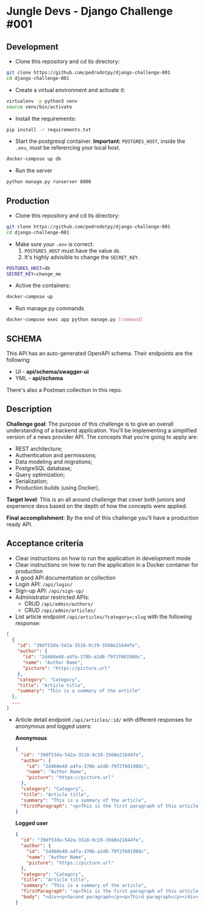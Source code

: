 # Jungle Devs - Django Challenge #001

## Development
- Clone this repository and cd its directory:
```bash
git clone https://github.com/pedrodotpy/django-challenge-001
cd django-challenge-001
```
- Create a virtual environment and activate it:
```bash
virtualenv -p python3 venv
source venv/bin/activate
```

- Install the requirements:
```bash
pip install -r requirements.txt
```

- Start the postgresql container. **Important:** `POSTGRES_HOST`, inside the `.env`, must be referencing your local host.
```bash
docker-compose up db
```

- Run the server
```bash
python manage.py runserver 8000
```

## Production
- Clone this repository and cd its directory:
```bash
git clone https://github.com/pedrodotpy/django-challenge-001
cd django-challenge-001
```
- Make sure your `.env` is correct:
  1. `POSTGRES_HOST` must have the value `db`.
  2. It's highly advisible to change the `SECRET_KEY`.
 ```bash
 POSTGRES_HOST=db
 SECRET_KEY=change_me
  ```

- Active the containers:
```bash
docker-compose up
```

- Run manage.py commands
```bash
docker-compose exec app python manage.py [command]
```

## SCHEMA
This API has an auto-generated OpenAPI schema. Their endpoints are the following:<br/>
- UI - **api/schema/swagger-ui**
- YML - **api/schema**

There's also a Postman collection in this repo.

## Description

**Challenge goal**: The purpose of this challenge is to give an overall understanding of a backend application. You’ll be implementing a simplified version of a news provider API. The concepts that you’re going to apply are:

- REST architecture;
- Authentication and permissions;
- Data modeling and migrations;
- PostgreSQL database;
- Query optimization;
- Serialization;
- Production builds (using Docker).

**Target level**: This is an all around challenge that cover both juniors and experience devs based on the depth of how the concepts were applied.

**Final accomplishment**: By the end of this challenge you’ll have a production ready API.

## Acceptance criteria

- Clear instructions on how to run the application in development mode
- Clear instructions on how to run the application in a Docker container for production
- A good API documentation or collection
- Login API: `/api/login/`
- Sign-up API: `/api/sign-up/`
- Administrator restricted APIs:
  - CRUD `/api/admin/authors/`
  - CRUD `/api/admin/articles/`
- List article endpoint `/api/articles/?category=:slug` with the following response:
```json
[
  {
    "id": "39df53da-542a-3518-9c19-3568e21644fe",
    "author": {
      "id": "2d460e48-a4fa-370b-a2d0-79f2f601988c",
      "name": "Author Name",
      "picture": "https://picture.url"
    },
    "category": "Category",
    "title": "Article title",
    "summary": "This is a summary of the article"
  },
  ...
]
```
- Article detail endpoint `/api/articles/:id/` with different responses for anonymous and logged users:

    **Anonymous**
    ```json
    {
      "id": "39df53da-542a-3518-9c19-3568e21644fe",
      "author": {
        "id": "2d460e48-a4fa-370b-a2d0-79f2f601988c",
        "name": "Author Name",
        "picture": "https://picture.url"
      },
      "category": "Category",
      "title": "Article title",
      "summary": "This is a summary of the article",
      "firstParagraph": "<p>This is the first paragraph of this article</p>"
    }
    ```

    **Logged user**
    ```json
    {
      "id": "39df53da-542a-3518-9c19-3568e21644fe",
      "author": {
        "id": "2d460e48-a4fa-370b-a2d0-79f2f601988c",
        "name": "Author Name",
        "picture": "https://picture.url"
      },
      "category": "Category",
      "title": "Article title",
      "summary": "This is a summary of the article",
      "firstParagraph": "<p>This is the first paragraph of this article</p>",
      "body": "<div><p>Second paragraph</p><p>Third paragraph</p></div>"
    }
    ```
